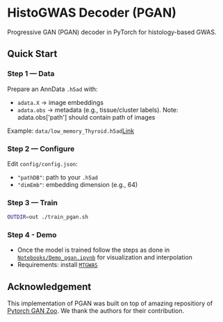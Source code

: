 # HistoGWAS Decoder (PGAN)

Progressive GAN (PGAN) decoder in PyTorch for histology-based GWAS.

## Quick Start

### Step 1 — Data
Prepare an AnnData `.h5ad` with:
- `adata.X` → image embeddings
- `adata.obs` → metadata (e.g., tissue/cluster labels). Note:  adata.obs['path'] should contain path of images

Example: `data/low_memory_Thyroid.h5ad`[Link](https://drive.google.com/file/d/1RTny5gKE79x9MEUqu1WHgIplZ958fTJ6/view?usp=sharing)

### Step 2 — Configure
Edit `config/config.json`:
- `"pathDB"`: path to your `.h5ad`
- `"dimEmb"`: embedding dimension (e.g., 64)

### Step 3 — Train
```bash
OUTDIR=out ./train_pgan.sh
```
### Step 4 - Demo
- Once the model is trained follow the steps as done in [`Notebooks/Demo_pgan.ipynb`](Notebooks/Demo_pgan.ipynb) for visualization and interpolation
- Requirements: install [`MTGWAS`](../mtgwas)


## Acknowledgement
This implementation of PGAN was built on top of amazing repositiory of [Pytorch GAN Zoo](https://github.com/facebookresearch/pytorch_GAN_zoo). We thank the authors for their contribution.
